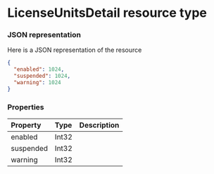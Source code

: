 # LicenseUnitsDetail resource type



### JSON representation

Here is a JSON representation of the resource

```json
{
  "enabled": 1024,
  "suspended": 1024,
  "warning": 1024
}

```
### Properties
| Property	   | Type	|Description|
|:---------------|:--------|:----------|
|enabled|Int32||
|suspended|Int32||
|warning|Int32||
<!-- uuid: f0bd8bcd-11cf-4ed0-9350-ee0d86aea638\n2015-10-09 15:14:08 UTC -->
